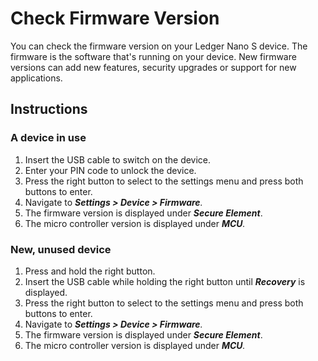 # Check Firmware Version

You can check the firmware version on your Ledger Nano S device. The firmware is the software that's running on your device. New firmware versions can add new features, security upgrades or support for new applications.

## Instructions

### A device in use

1.  Insert the USB cable to switch on the device.
2.  Enter your PIN code to unlock the device.
3.  Press the right button to select to the settings menu and press both buttons to enter.
4.  Navigate to _**Settings > Device > Firmware**._
5.  The firmware version is displayed under **_Secure Element_**.
6.  The micro controller version is displayed under _**MCU**._

### New, unused device

1.  Press and hold the right button.
2.  Insert the USB cable while holding the right button until _**Recovery**_ is displayed.
3.  Press the right button to select to the settings menu and press both buttons to enter.
4.  Navigate to _**Settings > Device > Firmware**._
5.  The firmware version is displayed under **_Secure Element_**.
6.  The micro controller version is displayed under _**MCU**._
